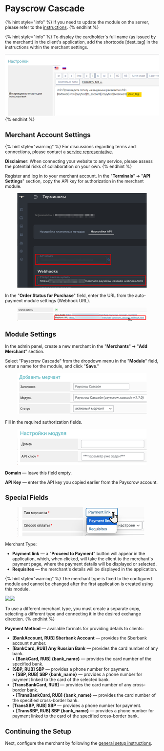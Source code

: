 # Payscrow Cascade

{% hint style="info" %}
If you need to update the module on the server, please refer to the [instructions](https://premium.gitbook.io/main/en/basic-settings/faq/updating-script-files-on-the-server/how-to-update-files-on-the-server#merchant-and-auto-payout-modules).
{% endhint %}

{% hint style="info" %}
To display the cardholder's full name (as issued by the merchant) in the client's application, add the shortcode \[dest\_tag] in the instructions within the merchant settings.

![](<../../../../.gitbook/assets/image (1627)_eng.png>)
{% endhint %}

## Merchant Account Settings

{% hint style="warning" %}
For discussions regarding terms and connections, please contact a [service representative](https://t.me/Payscrow).

**Disclaimer**: When connecting your website to any service, please assess the potential risks of collaboration on your own.
{% endhint %}

Register and log in to your merchant account. In the "**Terminals**" ➔ "**API Settings**" section, copy the API key for authorization in the merchant module.

<figure><img src="../../../../.gitbook/assets/image (2163)_eng.png" alt=""><figcaption></figcaption></figure>

In the "**Order Status for Purchase**" field, enter the URL from the auto-payment module settings (Webhook URL).

<figure><img src="../../../../.gitbook/assets/image (2165)_eng.png" alt=""><figcaption></figcaption></figure>

## Module Settings

In the admin panel, create a new merchant in the "**Merchants**" ➔ "**Add Merchant**" section.

Select "Payscrow Cascade" from the dropdown menu in the "**Module**" field, enter a name for the module, and click "**Save**."

<figure><img src="../../../../.gitbook/assets/image (2166)_eng.png" alt="" width="499"><figcaption></figcaption></figure>

Fill in the required authorization fields.

<figure><img src="../../../../.gitbook/assets/image (2167)_eng.png" alt="" width="442"><figcaption></figcaption></figure>

**Domain** — leave this field empty.

**API Key** — enter the API key you copied earlier from the Payscrow account.

## Special Fields

<figure><img src="../../../../.gitbook/assets/image (2168)_eng.png" alt="" width="416"><figcaption></figcaption></figure>

Merchant Type:

* **Payment link** — a "**Proceed to Payment**" button will appear in the application, which, when clicked, will take the client to the merchant's payment page, where the payment details will be displayed or selected.
* **Requisites** — the merchant's details will be displayed in the application.

{% hint style="warning" %}
The merchant type is fixed to the configured module and cannot be changed after the first application is created using this module.

![](https://premium.gitbook.io/main/~gitbook/image?url=https%3A%2F%2F2574066779-files.gitbook.io%2F%7E%2Ffiles%2Fv0%2Fb%2Fgitbook-x-prod.appspot.com%2Fo%2Fspaces%252Fm9kqZXsNykrN6VyxxXBO%252Fuploads%252FzcRcd0cY32xbgh1lhGx6%252Fimage_eng.png%3Falt%3Dmedia%26token%3Df1f65b44-fd81-4597-98d5-b705a410977f&width=300&dpr=4&quality=100&sign=57a702c3&sv=2)![](https://premium.gitbook.io/main/~gitbook/image?url=https%3A%2F%2F2574066779-files.gitbook.io%2F%7E%2Ffiles%2Fv0%2Fb%2Fgitbook-x-prod.appspot.com%2Fo%2Fspaces%252Fm9kqZXsNykrN6VyxxXBO%252Fuploads%252FVQqDVFVlJ7dwBTiSb2Rf%252Fimage_eng.png%3Falt%3Dmedia%26token%3D16a4d0bc-48dc-4280-8e0a-8733cdb18f94&width=300&dpr=4&quality=100&sign=7c7aa62c&sv=2)&#x20;

To use a different merchant type, you must create a separate copy, selecting a different type and connecting it in the desired exchange direction.
{% endhint %}

**Payment Method** — available formats for providing details to clients:

* **\[BankAccount, RUB] Sberbank Account** — provides the Sberbank account number.
* **\[BankCard, RUB] Any Russian Bank** — provides the card number of any bank.\
  • **\[BankCard, RUB] {bank_name}** — provides the card number of the specified bank.
* **\[SBP, RUB] SBP** — provides a phone number for payment.\
  • **\[SBP, RUB] SBP {bank_name}** — provides a phone number for payment linked to the card of the selected bank.
* **\[TransBankCard, RUB]** — provides the card number of any cross-border bank.\
  • **\[TransBankCard, RUB] {bank_name}** — provides the card number of the specified cross-border bank.
* **\[TransSBP, RUB] SBP** — provides a phone number for payment.\
  • **\[TransSBP, RUB] SBP {bank_name}** — provides a phone number for payment linked to the card of the specified cross-border bank.

## Continuing the Setup

Next, configure the merchant by following the [general setup instructions](https://premium.gitbook.io/main/en/basic-settings/merchants-and-auto-payments/merchants/general-merchant-settings).